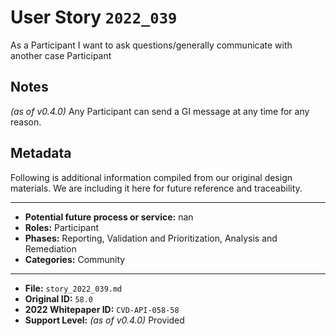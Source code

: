 
# User Story `2022_039` #

<!-- story-start -->As a Participant I want to ask questions/generally communicate with another case Participant<!-- story-end -->

## Notes ##

*(as of v0.4.0)*
Any Participant can send a GI message at any time for any reason.

## Metadata ##

Following is additional information compiled from our original design materials.
We are including it here for future reference and traceability.

---

- **Potential future process or service:** nan
- **Roles:** Participant
- **Phases:** Reporting, Validation and Prioritization, Analysis and Remediation
- **Categories:** Community

---

- **File:** `story_2022_039.md`
- **Original ID:** `58.0`
- **2022 Whitepaper ID:** `CVD-API-058-58`
- **Support Level:** *(as of v0.4.0)* Provided
